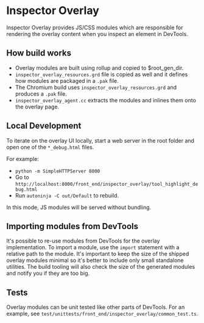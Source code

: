 # Inspector Overlay

Inspector Overlay provides JS/CSS modules which are responsible for rendering the overlay content when you inspect an element in DevTools.

## How build works

- Overlay modules are built using rollup and copied to $root_gen_dir.
- `inspector_overlay_resources.grd` file is copied as well and it defines how modules are packaged in a `.pak` file.
- The Chromium build uses `inspector_overlay_resources.grd` and produces a `.pak` file.
- `inspector_overlay_agent.cc` extracts the modules and inlines them onto the overlay page.

## Local Development

To iterate on the overlay UI locally, start a web server in the root folder and open one of the `*_debug.html` files.

For example:

- `python -m SimpleHTTPServer 8000`
- Go to `http://localhost:8000/front_end/inspector_overlay/tool_highlight_debug.html`
- Run `autoninja -C out/Default` to rebuild.

In this mode, JS modules will be served without bundling.

## Importing modules from DevTools

It's possible to re-use modules from DevTools for the overlay implementation.
To import a module, use the `import` statement with a relative path to the module.
It's important to keep the size of the shipped overlay modules minimal so it's better to
include only small standalone utilities. The build tooling will also check the size of the
generated modules and notify you if they are too big.

## Tests

Overlay modules can be unit tested like other parts of DevTools. For an example, see `test/unittests/front_end/inspector_overlay/common_test.ts`.
